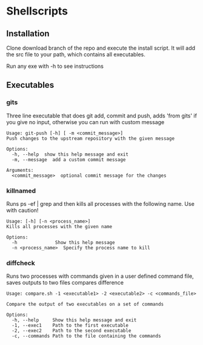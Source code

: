 # Shellscripts

## Installation

Clone download branch of the repo and execute the install script. It will add the src file to your path, which contains all executables.

Run any exe with -h to see instructions

## Executables 

### gits
Three line executable that does git add, commit and push, adds 'from gits' if you give no input, otherwise you can run with custom message

```
Usage: git-push [-h] [ -m <commit_message>]
Push changes to the upstream repository with the given message

Options:
  -h, --help  show this help message and exit
  -m, --message  add a custom commit message

Arguments:
  <commit_message>  optional commit message for the changes
```

### killnamed
Runs ps -ef | grep <name> and then kills all processes with the following name. Use with caution!
```
Usage: [-h] [-n <process_name>]
Kills all processes with the given name

Options:
  -h              Show this help message
  -n <process_name>  Specify the process name to kill
```

### diffcheck
Runs two processes with commands given in a user defined command file, saves outputs to two files compares difference 

```
Usage: compare.sh -1 <executable1> -2 <executable2> -c <commands_file>

Compare the output of two executables on a set of commands

Options:
  -h, --help     Show this help message and exit
  -1, --exec1    Path to the first executable
  -2, --exec2    Path to the second executable
  -c, --commands Path to the file containing the commands
```